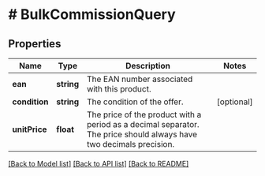 # # BulkCommissionQuery

## Properties

Name | Type | Description | Notes
------------ | ------------- | ------------- | -------------
**ean** | **string** | The EAN number associated with this product. |
**condition** | **string** | The condition of the offer. | [optional]
**unitPrice** | **float** | The price of the product with a period as a decimal separator. The price should always have two decimals precision. |

[[Back to Model list]](../../README.md#models) [[Back to API list]](../../README.md#endpoints) [[Back to README]](../../README.md)
